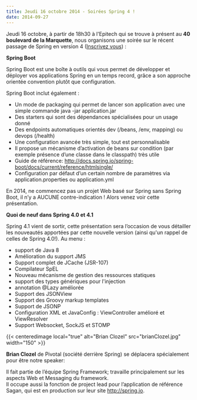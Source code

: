 ```yaml
---
title: Jeudi 16 octobre 2014 - Soirées Spring 4 !
date: 2014-09-27
---
```


Jeudi 16 octobre, à partir de 18h30 à l'Epitech qui se trouve à présent au **40
boulevard de la Marquette**, nous organisons une soirée sur le récent passage de
Spring en version 4 ([Inscrivez vous](http://jugevents.org/jugevents/event/show.html?id=54779)) :

**Spring Boot**

Spring Boot est une boîte à outils qui vous permet de développer et déployer vos
applications Spring en un temps record, grâce a son approche orientée convention
plutôt que configuration.

Spring Boot inclut également :

* Un mode de packaging qui permet de lancer son application avec une simple
  commande java -jar application.jar
* Des starters qui sont des dépendances spécialisées pour un usage donné
* Des endpoints automatiques orientés dev (/beans, /env, mapping) ou devops (/health)
* Une configuration avancée très simple, tout est personnalisable
* Il propose un mécanisme d’activation de beans sur condition (par exemple
  présence d’une classe dans le classpath) très utile
* Guide de référence: http://docs.spring.io/spring-boot/docs/current/reference/htmlsingle/
* Configuration par défaut d’un certain nombre de paramètres via
  application.properties ou application.yml

En 2014, ne commencez pas un projet Web basé sur Spring sans Spring Boot, il n’y
a AUCUNE contre-indication ! Alors venez voir cette présentation.


**Quoi de neuf dans Spring 4.0 et 4.1**

Spring 4.1 vient de sortir, cette présentation sera l’occasion de vous détailler
les nouveautés apportées par cette nouvelle version (ainsi qu'un rappel de
celles de Spring 4.0!). Au menu :

* support de Java 8
* Amélioration du support JMS
* Support complet de JCache (JSR-107)
* Compilateur SpEL
* Nouveau mécanisme de gestion des ressources statiques
* support des types génériques pour l'injection
* annotation @Lazy améliorée
* Support des JSONView
* Support des Groovy markup templates
* Support de JSONP
* Configuration XML et JavaConfig : ViewController amélioré et ViewResolver
* Support Websocket, SockJS et STOMP

{{< centeredimage local="true" alt="Brian Clozel" src="brianClozel.jpg" width="150" >}}

**Brian Clozel** de Pivotal (société derrière Spring) se déplacera spécialement
pour être notre speaker:

Il fait partie de l’équipe Spring Framework; travaille principalement sur les
aspects Web et Messaging du framework.  
Il occupe aussi la fonction de project lead pour l’application de référence
Sagan, qui est en production sur leur site http://spring.io.
